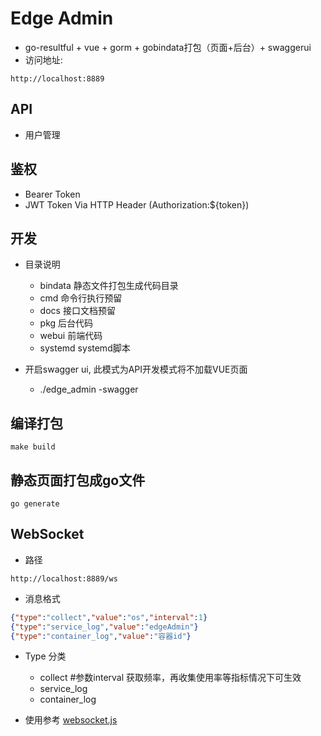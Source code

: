 # Edge Admin
- go-resultful + vue + gorm + gobindata打包（页面+后台）+ swaggerui
- 访问地址: 
```
http://localhost:8889
```

## API
- 用户管理


## 鉴权
- Bearer Token 
- JWT Token Via HTTP Header (Authorization:${token})

## 开发

- 目录说明
  - bindata  静态文件打包生成代码目录
  - cmd      命令行执行预留
  - docs     接口文档预留
  - pkg      后台代码
  - webui    前端代码
  - systemd  systemd脚本

- 开启swagger ui, 此模式为API开发模式将不加载VUE页面
  - ./edge_admin -swagger

## 编译打包

```shell
make build
```
## 静态页面打包成go文件
```shell
go generate
```

## WebSocket
- 路径
```
http://localhost:8889/ws
```
- 消息格式
```json
{"type":"collect","value":"os","interval":1}
{"type":"service_log","value":"edgeAdmin"}
{"type":"container_log","value":"容器id"}
```
 
- Type 分类
  - collect  #参数interval 获取频率，再收集使用率等指标情况下可生效
  - service_log
  - container_log

- 使用参考
[websocket.js](https://github.com/xunlbz/go-restful-template/tree/master/pkg/websocket/websocket.js)
